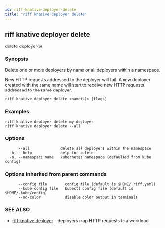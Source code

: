 ```yaml
---
id: riff-knative-deployer-delete
title: "riff knative deployer delete"
---
```

## riff knative deployer delete

delete deployer(s)

### Synopsis

Delete one or more deployers by name or all deployers within a namespace.

New HTTP requests addressed to the deployer will fail. A new deployer created with
the same name will start to receive new HTTP requests addressed to the same
deployer.

```
riff knative deployer delete <name(s)> [flags]
```

### Examples

```
riff knative deployer delete my-deployer
riff knative deployer delete --all
```

### Options

```
      --all              delete all deployers within the namespace
  -h, --help             help for delete
  -n, --namespace name   kubernetes namespace (defaulted from kube config)
```

### Options inherited from parent commands

```
      --config file        config file (default is $HOME/.riff.yaml)
      --kube-config file   kubectl config file (default is $HOME/.kube/config)
      --no-color           disable color output in terminals
```

### SEE ALSO

* [riff knative deployer](riff_knative_deployer.md)	 - deployers map HTTP requests to a workload


